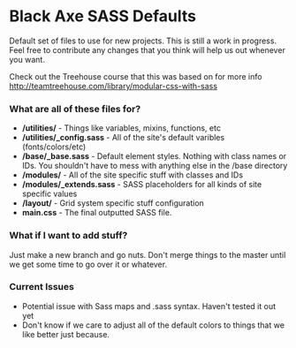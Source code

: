 # Black Axe SASS Defaults #

Default set of files to use for new projects. This is still a work in progress. Feel free to contribute any changes that you think will help us out whenever you want.

Check out the Treehouse course that this was based on for more info http://teamtreehouse.com/library/modular-css-with-sass

### What are all of these files for? ###

* **/utilities/** - Things like variables, mixins, functions, etc
* **/utilities/_config.sass** - All of the site's default varibles (fonts/colors/etc)
* **/base/_base.sass** - Default element styles. Nothing with class names or IDs. You shouldn't have to mess with anything else in the /base directory
* **/modules/** - All of the site specific stuff with classes and IDs
* **/modules/_extends.sass** - SASS placeholders for all kinds of site specific values
* **/layout/** - Grid system specific stuff configuration
* **main.css** - The final outputted SASS file.

### What if I want to add stuff? ###

Just make a new branch and go nuts. Don't merge things to the master until we get some time to go over it or whatever.

### Current Issues ###

* Potential issue with Sass maps and .sass syntax. Haven't tested it out yet
* Don't know if we care to adjust all of the default colors to things that we like better just because.